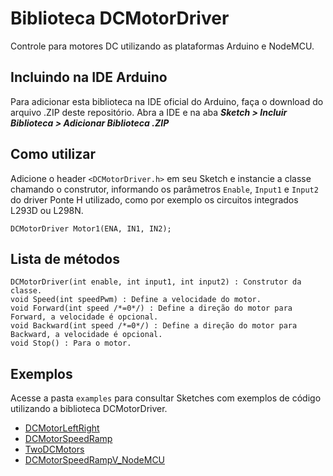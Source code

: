 # Biblioteca DCMotorDriver

Controle para motores DC utilizando as plataformas Arduino e NodeMCU.

## Incluindo na IDE Arduino
Para adicionar esta biblioteca na IDE oficial do Arduino, faça o download do arquivo .ZIP deste repositório. Abra a IDE e na aba ***Sketch > Incluir Biblioteca > Adicionar Biblioteca .ZIP*** 

## Como utilizar
Adicione o header `<DCMotorDriver.h>` em seu Sketch e instancie a classe chamando o construtor, informando os parâmetros `Enable`, `Input1` e `Input2` do driver Ponte H utilizado, como por exemplo os circuitos integrados L293D ou L298N.

    DCMotorDriver Motor1(ENA, IN1, IN2);

## Lista de métodos

    DCMotorDriver(int enable, int input1, int input2) : Construtor da classe.
	void Speed(int speedPwm) : Define a velocidade do motor.
	void Forward(int speed /*=0*/) : Define a direção do motor para Forward, a velocidade é opcional.
	void Backward(int speed /*=0*/) : Define a direção do motor para Backward, a velocidade é opcional.
	void Stop() : Para o motor.

## Exemplos
Acesse a pasta `examples` para consultar Sketches com exemplos de código utilizando a biblioteca DCMotorDriver.

 - [DCMotorLeftRight](https://github.com/anapaulamessina/DCMotorDriver/blob/master/examples/DCMotorLeftRight/DCMotorLeftRight.ino)
 - [DCMotorSpeedRamp](https://github.com/anapaulamessina/DCMotorDriver/blob/master/examples/DCMotorSpeedRamp/DCMotorSpeedRamp.ino)
 - [TwoDCMotors](https://github.com/anapaulamessina/DCMotorDriver/blob/master/examples/TwoDCMotors/TwoDCMotors.ino)
 - [DCMotorSpeedRampV_NodeMCU](https://github.com/anapaulamessina/DCMotorDriver/blob/master/examples/DCMotorSpeedRampV_NodeMCU/DCMotorSpeedRampV_NodeMCU.ino)
